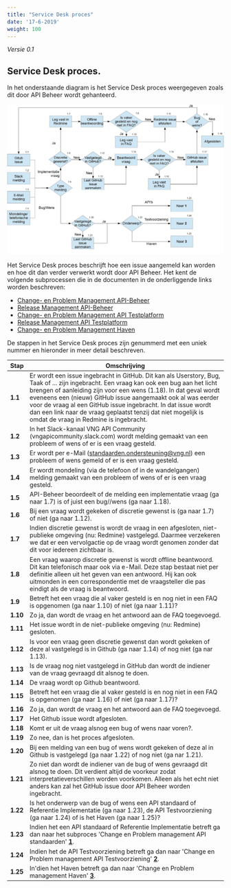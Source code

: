 ```yaml
---
title: "Service Desk proces"
date: '17-6-2019'
weight: 100
---
```


*Versie 0.1*

## Service Desk proces.

In het onderstaande diagram is het Service Desk proces weergegeven zoals dit door API Beheer wordt gehanteerd.

![Service Desk](https://github.com/VNG-Realisatie/api-beheer/blob/master/Processen/Images/ServiceDesk.jpg)


Het Service Desk proces beschrijft hoe een issue aangemeld kan worden en hoe dit dan verder verwerkt wordt door API Beheer.
Het kent de volgende subprocessen die in de documenten in de onderliggende links worden beschreven:
* [Change- en Problem Management API-Beheer](https://github.com/VNG-Realisatie/api-beheer/blob/master/Processen/CM-PM-API-Beheer.md)
* [Release Management API-Beheer](https://github.com/VNG-Realisatie/api-beheer/blob/master/Processen/RM-API-Beheer.md)
* [Change- en Problem Management API Testplatform](https://github.com/VNG-Realisatie/api-beheer/blob/master/Processen/CM-PM-ATP.md)
* [Release Management API Testplatform](https://github.com/VNG-Realisatie/api-beheer/blob/master/Processen/RM-ATP.md)
* [Change- en Problem Management Haven](https://github.com/VNG-Realisatie/api-beheer/blob/master/Processen/CR-PR-Haven.md)

De stappen in het Service Desk proces zijn genummerd met een uniek nummer en hieronder in meer detail beschreven.

| **Stap** | **Omschrijving** |
| -------- | ---------------- |
| **1.1** | Er wordt een issue ingebracht in GitHub. Dit kan als Userstory, Bug, Taak of ... zijn ingebracht. Een vraag kan ook een bug aan het licht brengen of aanleiding zijn voor een wens (1.18). In dat geval wordt eveneens een (nieuw) GitHub issue aangemaakt ook al was eerder voor de vraag al een GitHub issue ingebracht. In dat issue wordt dan een link naar de vraag geplaatst tenzij dat niet mogelijk is omdat de vraag in Redmine is ingebracht. |
| **1.2** | In het Slack-kanaal VNG API Community (vngapicommunity.slack.com) wordt melding gemaakt van een probleem of wens of er is een vraag gesteld. |
| **1.3** | Er wordt per e-Mail (standaarden.ondersteuning@vng.nl) een probleem of wens gemeld of er is een vraag gesteld. |
| **1.4** | Er wordt mondeling (via de telefoon of in de wandelgangen) melding gemaakt van een probleem of wens of er is een vraag gesteld. |
| **1.5** | API-Beheer beoordeelt of de melding een implementatie vraag (ga naar 1.7) is of juist een bug//wens (ga naar 1.18). |
| **1.6** | Bij een vraag wordt gekeken of discretie gewenst is (ga naar 1.7) of niet (ga naar 1.12). |
| **1.7** | Indien discretie gewenst is wordt de vraag in een afgesloten, niet-publieke omgeving (nu: Redmine) vastgelegd. Daarmee verzekeren we dat er een vervolgactie op de vraag wordt genomen zonder dat dit voor iedereen zichtbaar is. |
| **1.8** | Een vraag waarop discretie gewenst is wordt offline beantwoord. Dit kan telefonisch maar ook via e-Mail. Deze stap bestaat niet per definitie alleen uit het geven van een antwoord. Hij kan ook uitmonden in een correspondentie met de vraagsteller die pas eindigt als de vraag is beantwoord. |
| **1.9** | Betreft het een vraag die al vaker gesteld is en nog niet in een FAQ is opgenomen (ga naar 1.10) of niet (ga naar 1.11)? |
| **1.10** | Zo ja, dan wordt de vraag en het antwoord aan de FAQ toegevoegd. |
| **1.11** | Het issue wordt in de niet-publieke omgeving (nu: Redmine) gesloten. |
| **1.12** | Is voor een vraag geen discretie gewenst dan wordt gekeken of deze al vastgelegd is in Github (ga naar 1.14) of nog niet (ga nar 1.13). |
| **1.13** | Is de vraag nog niet vastgelegd in GitHub dan wordt de indiener van de vraag gevraagd dit alsnog te doen. |
| **1.14** | De vraag wordt op Github beantwoord. |
| **1.15** | Betreft het een vraag die al vaker gesteld is en nog niet in een FAQ is opgenomen (ga naar 1.16) of niet (ga naar 1.17)? |
| **1.16** | Zo ja, dan wordt de vraag en het antwoord aan de FAQ toegevoegd. |
| **1.17** | Het Github issue wordt afgesloten. |
| **1.18** | Komt er uit de vraag alsnog een bug of wens naar voren?. |
| **1.19** | Zo nee, dan is het proces afgesloten. |
| **1.20** | Bij een melding van een bug of wens wordt gekeken of deze al in Github is vastgelegd (ga naar 1.22) of nog niet (ga nar 1.21). |
| **1.21** | Zo niet dan wordt de indiener van de bug of wens gevraagd dit alsnog te doen. Dit verdient altijd de voorkeur zodat interpretatieverschillen worden voorkomen. Alleen als het echt niet anders kan zal het GitHub issue door API Beheer worden ingebracht. |
| **1.22** | Is het onderwerp van de bug of wens een API standaard of Referentie Implementatie (ga naar 1.23), de API Testvoorziening (ga naar 1.24) of is het Haven (ga naar 1.25)? |
| **1.23** | Indien het een API standaard of Referentie Implementatie betreft ga dan naar het subproces 'Change en Problem management API standaarden' [**1**](CR-PR-API-Beheer.md). |
| **1.24** | Indien het de API Testvoorziening betreft ga dan naar 'Change en Problem management API Testvoorziening' [**2**](CR-PR-ATV.md). |
| **1.25** | In'dien het Haven betreft ga dan naar 'Change en Problem management Haven' [**3**](CR-PR-Haven.md). |
